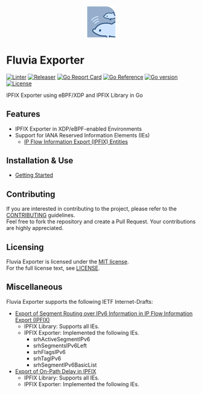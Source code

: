 <p align="center">
<img src="https://github.com/nttcom/fluvia/blob/main/docs/figures/fluvia.png" alt="Fluvia Exporter" width="15%">
</p>

# Fluvia Exporter

[![Linter](https://github.com/nttcom/fluvia/actions/workflows/ci.yml/badge.svg)](https://github.com/nttcom/fluvia/actions)
[![Releaser](https://github.com/nttcom/fluvia/actions/workflows/release.yml/badge.svg)](https://github.com/nttcom/fluvia/actions)
[![Go Report Card](https://goreportcard.com/badge/nttcom/fluvia)](https://goreportcard.com/report/github.com/nttcom/fluvia) 
[![Go Reference](https://pkg.go.dev/badge/github.com/nttcom/fluvia.svg)](https://pkg.go.dev/github.com/nttcom/fluvia)
[![Go version](https://img.shields.io/github/go-mod/go-version/nttcom/fluvia)](https://go.dev/)
[![License](https://img.shields.io/badge/license-MIT-blue)](LICENSE)

IPFIX Exporter using eBPF/XDP and IPFIX Library in Go

## Features
* IPFIX Exporter in XDP/eBPF-enabled Environments
* Support for IANA Reserved Information Elements (IEs)
    * [IP Flow Information Export (IPFIX) Entities](https://www.iana.org/assignments/ipfix/ipfix.xhtml)

## Installation & Use
* [Getting Started](docs/sources/getting-started.md)

## Contributing
If you are interested in contributing to the project, please refer to the [CONTRIBUTING](https://github.com/nttcom/fluvia/blob/main/CONTRIBUTING.md) guidelines.  
Feel free to fork the repository and create a Pull Request. Your contributions are highly appreciated.

## Licensing
Fluvia Exporter is licensed under the [MIT license](https://en.wikipedia.org/wiki/MIT_License).  
For the full license text, see [LICENSE](https://github.com/nttcom/fluvia/blob/master/LICENSE).

## Miscellaneous
Fluvia Exporter supports the following IETF Internet-Drafts:
- [Export of Segment Routing over IPv6 Information in IP Flow Information Export (IPFIX)](https://datatracker.ietf.org/doc/html/draft-ietf-opsawg-ipfix-srv6-srh-14)
  - IPFIX Library: Supports all IEs.
  - IPFIX Exporter: Implemented the following IEs.
    - srhActiveSegmentIPv6
    - srhSegmentsIPv6Left
    - srhFlagsIPv6
    - srhTagIPv6
    - srhSegmentIPv6BasicList
- [Export of On-Path Delay in IPFIX](https://datatracker.ietf.org/doc/html/draft-ietf-opsawg-ipfix-on-path-telemetry-04)
  - IPFIX Library: Supports all IEs.
  - IPFIX Exporter: Implemented the following IEs.
